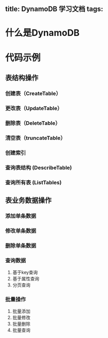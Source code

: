 title: DynamoDB 学习文档
tags:
---
# 什么是DynamoDB
# 代码示例
## 表结构操作
### 创建表（CreateTable）
### 更改表（UpdateTable）
### 删除表（DeleteTable）
### 清空表（truncateTable）
### 创建索引
### 查询表结构 (DescribeTable)
### 查询所有表 (ListTables)
## 表业务数据操作
### 添加单条数据
### 修改单条数据
### 删除单条数据
### 查询数据
1. 基于key查询
2. 基于属性查询
3. 分页查询
### 批量操作
1. 批量添加
2. 批量修改
3. 批量删除
4. 批量查询